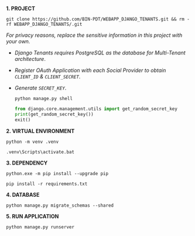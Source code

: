 **1. PROJECT**

```
git clone https://github.com/BIN-PDT/WEBAPP_DJANGO_TENANTS.git && rm -rf WEBAPP_DJANGO_TENANTS/.git
```

_For privacy reasons, replace the sensitive information in this project with your own._

-   _Django Tenants requires PostgreSQL as the database for Multi-Tenant architecture_.

-   _Register OAuth Application with each Social Provider to obtain `CLIENT_ID` & `CLIENT_SECRET`_.

-   _Generate `SECRET_KEY`_.

    ```
    python manage.py shell
    ```

    ```python
    from django.core.management.utils import get_random_secret_key
    print(get_random_secret_key())
    exit()
    ```

**2. VIRTUAL ENVIRONMENT**

```
python -m venv .venv
```

```
.venv\Scripts\activate.bat
```

**3. DEPENDENCY**

```
python.exe -m pip install --upgrade pip
```

```
pip install -r requirements.txt
```

**4. DATABASE**

```
python manage.py migrate_schemas --shared
```

**5. RUN APPLICATION**

```
python manage.py runserver
```
